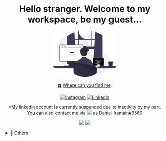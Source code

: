 <h1 align='center'>
    Hello stranger. Welcome to my workspace, be my guest...
</h1>    

<p align='center'>
  <img src="undraw_programming_re_kg9v.svg" width="40%">
</p>

<p align='center'>
<a href='https://emojitool.com/black-telephone'>☎️</a> <u>Where can you find me</u>:
</p>

<p align='center'>
<a href="https://www.instagram.com/danieliramain97/" target="_blank"><img alt="Instagram" src="https://img.shields.io/badge/Instagram-E4405F?style=for-the-badge&logo=instagram&logoColor=white" /></a>
<a href="https://ar.linkedin.com/" target="_blank"><img alt="LinkedIn" src="https://img.shields.io/badge/linkedin-%230077B5.svg?&style=for-the-badge&logo=linkedin&logoColor=white" /></a>
</p>

<p align='center'>*My linkedin account is currently suspended due to inactivity by my part. You can also contact me via <img src='https://img.shields.io/badge/Discord-5865F2?style=for-the-badge&logo=discord&logoColor=white' width='9%'> as Daniel Iramain#9560 </p>

<div align="center">
  <a href="#"><img src="https://github-readme-stats.vercel.app/api?username=DanielIramain&show_icons=true&count_private=true&theme=dark" width="450"></a>
  <a href="https://github.com/anuraghazra/github-readme-stats">
  <!-- Change the `github-readme-stats.anuraghazra1.vercel.app` to `github-readme-stats.vercel.app`  -->
  <img src="https://github-readme-stats.anuraghazra1.vercel.app/api/top-langs/?username=DanielIramain&layout=compact&theme=tokyonight" />
</div>

<p align='center'>
</p>
  
<p align='center'>
</a>
</p>
  
<details>
  <summary>📃 Others</summary>
  
## ⚙️ Some tech I'm familiar to...

<a><img src="https://img.shields.io/badge/Python-FFD43B?style=for-the-badge&logo=python&logoColor=blue"/>
</a> 
<a><img src="https://img.shields.io/badge/Django-092E20?style=for-the-badge&logo=django&logoColor=green"/>
</a> 
<a><img src="https://img.shields.io/badge/MySQL-005C84?style=for-the-badge&logo=mysql&logoColor=white"/>
</a>
<a><img src="https://img.shields.io/badge/PostgreSQL-316192?style=for-the-badge&logo=postgresql&logoColor=white"/>
</a> 
<a><img src="https://img.shields.io/badge/HTML5-E34F26?style=for-the-badge&logo=html5&logoColor=white"/>
</a> 
<a><img src="https://img.shields.io/badge/CSS3-1572B6?style=for-the-badge&logo=css3&logoColor=white"/>
</a> 
<a><img src="https://img.shields.io/badge/Bootstrap-563D7C?style=for-the-badge&logo=bootstrap&logoColor=white"/>
</a> 
<a><img src="https://img.shields.io/badge/JavaScript-323330?style=for-the-badge&logo=javascript&logoColor=F7DF1E"/>
</a> 
<a><img src="https://img.shields.io/badge/Godot-478CBF?style=for-the-badge&logo=GodotEngine&logoColor=white"/>
</a> 
<a><img src="https://img.shields.io/badge/git-%23F05032.svg?&style=for-the-badge&logo=git&logoColor=white"/>
</a> 

## 🕹️ Playground
<a href="https://steamcommunity.com/profiles/76561198311700559/" target="_blank"><img alt="Steam profile" src="https://img.shields.io/badge/Steam-000000?style=for-the-badge&logo=steam&logoColor=white"/></a> 


## 🏫 Some places I been through...
<a><img src="https://img.shields.io/badge/Codecademy-FFF0E5?style=for-the-badge&logo=codecademy&logoColor=303347"/>
</a> 
<a><img src="https://img.shields.io/badge/Datacamp-05192D?style=for-the-badge&logo=datacamp&logoColor=65FF8F"/>
</a> 
<a><img src="https://img.shields.io/badge/Edx-193A3E?style=for-the-badge&logo=edx&logoColor=white"/>
</a> 
<a><img src="https://img.shields.io/badge/freecodecamp-27273D?style=for-the-badge&logo=freecodecamp&logoColor=white"/>
</a> 
<a><img src="https://img.shields.io/badge/Udemy-EC5252?style=for-the-badge&logo=Udemy&logoColor=white"/>
</a> 
<p>Currently studying in a national program for web developers in my country.</p>

## 👨🏻‍💻 Currently learning:
<a>
<img src="https://img.shields.io/badge/Angular-DD0031?style=for-the-badge&logo=angular&logoColor=white"/>
</a> 

<p> *This presentation of my profile was inspired & based on the job of https://github.com/AntonioCardenas on https://yeoudev.medium.com/ </p>






